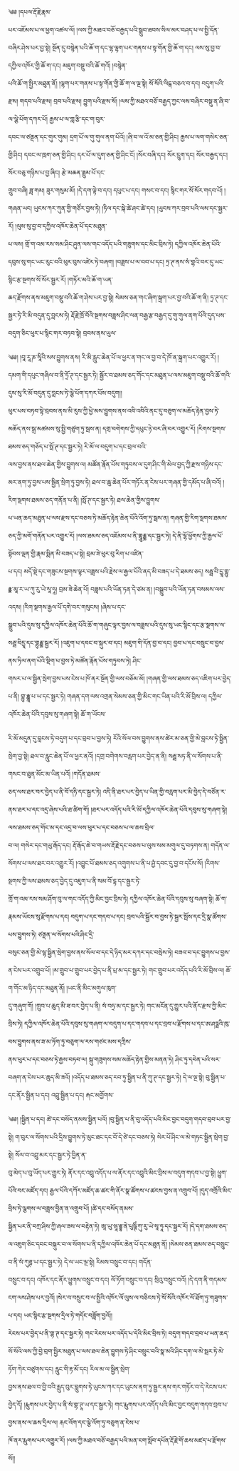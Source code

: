 ﻿  
༄༅ །དཔལ་རྡོ་རྗེ་རྣམ་  
པར་འཇོམས་པ་ལ་ཕྱག་འཚལ་ལོ། །ལས་ཀྱི་མཐའ་བཅོ་བརྒྱད་པའི་སྒྲུབ་ཐབས་སིལ་མར་བཤད་པ་ལ་སྤྱི་དོན་བཞིར་ཤེས་པར་བྱ་སྟེ། སྔོན་དུ་བསྙེན་པའི་ཆོ་ག་དང་ལྷ་ལྷག་པར་གནས་པ་སྟ་གོན་གྱི་ཆོ་ག་དང། ལས་སུ་བྱ་བ་དཀྱིལ་འཁོར་གྱི་ཆོ་ག་དང། མཇུག་བསྡུ་བའི་ཆོ་གའོ། །བསྙེན་  
པའི་ཆོ་ག་སྤྱིར་མཐུན་ནོ། །ལྷག་པར་གནས་པ་སྟ་གོན་གྱི་ཆོ་ག་ལ་ལྔ་སྟེ། སོ་སོའི་ལིངྒ་བཅའ་བ་དང། བདུག་པའི་རྫས། གདབ་པའི་རྫས། བྲབ་པའི་རྫས། བྱུག་པའི་རྫས་སོ། །ལས་ཀྱི་མཐའ་བཅོ་བརྒྱད་ཀྱང་ལས་བཞིར་བསྡུ་ན་ཞི་བ་ལ་ལྕེ་པོག་དཀར་པོ། རྒྱས་པ་ལ་གླ་རྩི་དང་ག་བུར་  
དབང་ལ་ཙནྡན་དང་གུར་གུམ། དྲག་པོ་ལ་གུ་གུལ་ནག་པོའོ། །ཞི་བ་ལ་འོ་མ་ཅན་གྱི་ཤིང། རྒྱས་པ་ལག་གསེར་ཅན་གྱི་ཤིང། དབང་ལ་ཁྲག་ཅན་གྱི་ཤིང། དར་པོ་ལ་དུག་ཅན་གྱི་ཤིང་ངོ། །སོར་བཞི་དང། སོར་དྲུག་དང། སོར་བརྒྱད་དང། སོར་བཅུ་གཉིས་པ་བྱ་ཞིང། རྩེ་མཆན་ཟླུམ་པོ་དང་  
གྲུབ་བཞི། ཟླ་གམ། ཟུར་གསུམ་མོ། །དེ་དག་ལྟེ་བ་དང། དཔུང་པ་དང། གསང་བ་དང། སྙིང་གར་སོ་སོར་གདབ་པོ། །གཞན་ཡང། ཡུངས་ཀར་ཀུན་གྱི་གཙོར་བྱས་ཏེ། །ཏིལ་དང་སྐེ་ཚེ་ཤང་ཚེ་དང། །ཡུངས་ཀར་བྲབ་པའི་ལས་དང་སྦྱར་རོ། །ལུས་སུ་བྱ་བ་དཀྱིལ་འཁོར་ཆེན་པོ་དང་མཐུན་  
པ་ལས། གྲོ་ག་འམ་རས་སམ་ཤིང་ཤུན་ལས་གང་འདོད་པའི་གཟུགས་དང་མིང་བྲིས་ཏེ། དཀྱིལ་འཁོར་ཆེན་པོའི་དབུས་སུ་གང་ཡང་རུང་བའི་ཕུར་བུས་འཛེར་ཏེ་བཞག། །བཟླས་པ་ལ་བབ་པ་དང། ཏྲ་ཊ་ནས་སཾ་གྷའི་བར་དུ་ཡང་སྙིང་རྩ་སྔགས་སོ་སོར་སྦྱར་རོ། །གཏོར་མའི་ཆོ་ག་ཡན་  
ཆད་རྫོགས་ནས་མཇུག་བསྡུ་བའི་ཆོ་ག་ཤེས་པར་བྱ་སྟེ། སེམས་ཅན་གང་ཞིག་སྐྲག་པར་བྱ་བའི་ཆོ་ག་ནི། ཏྲ་ཊ་དང་སྦྱར་ཏེ་རི་མི་བདུན་དུ་བླངས་ཏེ། རྡོ་རྗེ་ཁྲོ་བོའི་སྔགས་བཟླས་ཤིང་ལན་བརྒྱ་རྩ་བརྒྱད་དུ་གུ་གུལ་ནག་པོའི་དུད་པས་བདུག་ཅིང་ཕུར་པ་སྙིང་གར་བཏབ་སྟེ། བྲབས་ནས་ཡུལ་  
  
༄༅། །བཱ་རཱ་ཎ་སཱིའི་སས་བྱུགས་ནས། རི་མི་རླུང་ཆེན་པོ་ལ་ཕྱར་ན་གང་ལ་བྱ་བ་དེ་ཁོ་ན་སྐྲག་པར་འགྱུར་རོ། །དམག་གི་དཔུང་གཞིལ་བ་ནི་ཏྲོ་ཊ་དང་སྦྱར་ཏེ། སྦྱོར་བ་ཐམས་ཅད་གོང་དང་མཐུན་པ་ལས་མཇུག་བསྡུ་བའི་ཆོ་གའི་དུས་སུ་རི་མོ་བདུན་དུ་བླངས་ཏེ་ལྕེ་པོག་དཀར་པོས་བདུག།།  
ཕུར་པས་བཏབ་སྟེ་བྲབས་ནས་མི་རུས་ཀྱི་ཕྱེ་མས་བྱུགས་ནས་འབི་འབིའི་ནང་དུ་བཅུག་ལ་མཆོད་རྟེན་བྱས་ཏེ་མཆོད་ནས་སྐྲ་མཚམས་སུ་སྤྱི་གཙུག་ཏུ་སྦས་ན། དགྲ་བགེགས་ཀྱི་དཔུང་ཉེ་བར་ཞི་བར་འགྱུར་རོ། །རིགས་སྔགས་ཐམས་ཅད་གཅོད་པ་སྥོ་ཊ་དང་སྦྱར་ཏེ། རི་མོ་ལ་བདུག་པ་དང་བྲལ་བའི་  
ལས་བྱས་ནས་ཐལ་ཆེན་གྱིས་བྱུགས་ལ། མཚོན་རྣོན་པོས་གཏུབས་ལ་དུག་ཤིང་གི་མེལ་བྱད་ཀྱི་རྫས་གཉིས་དང་མར་ནག་ཏུ་བྱས་པས་སྦྱིན་སྲེག་ཏུ་བྱས་ཏེ། ཐལ་བ་ཆུ་ཆེན་པོར་གཏོར་ན་ངེས་པར་གཞན་གྱི་དམོད་པ་ཞི་བའོ། །རིག་སྔགས་ཐམས་ཅད་གནོན་པ་ནི། །སྥོ་ཊ་དང་སྦྱར་ཏེ། ཐལ་ཆེན་གྱིས་བྱུགས་  
པ་ཡན་ཆད་མཐུན་པ་ལས་རྫས་དང་བཅས་ཏེ་མཆོད་རྟེན་ཆེན་པོའི་འོག་ཏུ་སྦས་ན། གཞན་གྱི་རིག་སྔགས་ཐམས་ཅད་ཀྱི་མགོ་གནོན་པར་འགྱུར་རོ། །ལས་ཐམས་ཅད་འཇོམས་པ་ནི་གྷཱུརྞྞ་དང་སྦྱར་ཏེ། དེ་ནི་ལྷོ་ཕྱོགས་ཀྱི་རྒྱལ་པོ་སྟོབས་ལྡན་གྱི་རྣམ་སྨིན་མི་བཟད་པ་སྟེ། བྲམ་ཟེ་ཕུར་བུ་རིག་པ་འཛིན་  
པ་དང། མདོ་སྡེ་དང་གཟུངས་སྔགས་ལྟར་བཟླས་པའི་རྗེས་ལ་རྒྱལ་པོའི་ནད་མི་བཟད་པ་དེ་ཐམས་ཅད། སརྦྦ་བི་དྱཱ་གྷུ་རྣྣ་མཱ་ར་ཡ་ཀུ་རུ་ཡེ་སཱ་ཧཱ། བྲམ་ཟེ་ཆེན་པོ། བཟླས་པའི་ཡོན་ཏན་དེ་ཙམ་ན། །བསྒྲུབ་པའི་ཡོན་ཏན་བསམས་ལས་འདས། །རིག་སྔགས་རྒྱལ་པོ་དགེ་བར་གསུངས། །ཞེས་པ་དང་  
སྒྲུབ་པའི་དུས་སུ་དཀྱིལ་འཁོར་ཆེན་པོའི་ཆོ་ག་གཞུང་ལྟར་བྱས་ལ་བཟླས་པའི་དུས་སུ་ཡང་སྙིང་དང་རྩ་སྔགས་ལ་སརྦྦ་བིདྱཱ་དང་གྷུརྞྞ་སྦྱར་རོ། །འཇུག་པ་དབང་བ་སྐུར་བ་དང། མཇུག་གི་དོན་བྱ་བ་དང། བྱབ་པ་དང་བསྲུང་བ་བྱས་ནས་ཏིལ་ནག་པོའི་སྡིག་པ་བྱས་ཏེ་མཚོན་རྣོན་པོས་གཏུབས་ཏེ། ཤིང་  
གསར་པ་ལ་སྦྱིན་སྲེག་བྱས་པས་ངེས་པ་ཁོ་ནར་སྔོན་གྱི་ལས་བཅོམ་མོ། །གཞན་གྱི་ལས་ཐམས་ཅད་འཇིག་པར་བྱེད་པ་ནི། གྷུ་རྞྞཱ་པ་ཡ་དང་སྦྱར་ཏེ། གཞན་དག་ལས་འགྲན་སེམས་ཅན་གྱི་མིང་གང་ཡིན་པའི་རི་མོ་བྲིས་ལ། དཀྱིལ་འཁོར་ཆེན་པོའི་དབུས་སུ་གཞག་སྟེ། ཆོ་ག་ཡོངས་  
  
རི་མོ་མདུན་དུ་བླངས་ཏེ་བདུག་པ་དང་བྲབ་པ་བྱས་ཏེ། རོའི་སོལ་བས་བྱུགས་ནས་ཚེར་མ་ཅན་གྱི་མེ་བླངས་ཏེ་སྦྱིན་སྲེག་བྱ་སྟེ། ཐལ་བ་རླུང་ཆེན་པོ་ལ་ཕྱར་ནའོ། །དགྲ་བགེགས་བརླག་པར་བྱེད་ན་ནི། སརྦྦ་སཏ་ནི་ལ་སོགས་པ་ནི་གསང་བ་ཐུན་མོང་མ་ཡིན་པའོ། །གདོན་ཐམས་  
ཅད་ལས་ཐར་བར་བྱེད་པ་ནི་བོ་དཧི་དང་སྦྱར་ཏེ། འདི་ནི་ཐར་པར་བྱེད་པ་ཡིན་གྱི་བརླག་པར་མི་བྱེད་དེ་བཙོན་ར་ནས་ཐར་པ་དང་འདྲ་ཞེས་པའི་ཐ་ཚིག་གོ། །ཐར་པར་འདོད་པའི་རི་མོ་དཀྱིལ་འཁོར་ཆེན་པོའི་དབུས་སུ་གཞག་སྟེ། ལས་ཐམས་ཅད་གོང་མ་དང་འདྲ་བ་ལས་ཕུར་པ་དང་བཅས་པ་ལ་ཆས་བྲིལ་  
བ་ལ། གསེར་དང་གཡུ་རྒོད་དང། རྡོ་རྒོད་ཆེ་བ་གཡས་རྡོ་རྗེ་དང་བཅས་པ་ལུས་སམ་མགུལ་དུ་བཏགས་ན། གདོན་ལ་སོགས་པ་ལས་ཐར་བར་འགྱུར་རོ། །འབྱུང་པོ་ཐམས་ཅད་འགུགས་པ་ནི་པ་ཤྱཾ་དབང་དུ་བྱ་བ་དངོས་སོ། །རིགས་སྔགས་ཀྱི་ལས་ཐམས་ཅད་བྱེད་དུ་འཇུག་པ་ནི་སམ་བོ་དྷ་དང་སྦྱར་ཏེ་  
གྲོ་ག་འམ་རས་སམ་ཤོག་བུ་ལ་གང་འདོད་ཀྱི་མིང་བྱང་བྲིས་ཏེ། དཀྱིལ་འཁོར་ཆེན་པོའི་དབུས་སུ་བཞག་སྟེ། ཆོ་ག་རྣམས་ཡོངས་སུ་རྫོགས་པ་དང། བདུག་པ་དང་གདབ་པ་དང། བྲབ་པའི་སྦྱོར་བ་བྱས་ཏེ་སྦྱར་སྤོས་དང་དྲི་སྣ་ཚོགས་པས་བྱུགས་ཏེ། ཙནྡན་ལ་སོགས་པའི་ཤིང་དྲི་  
བསུང་ཅན་གྱི་མེ་ལྷ་སྦྱིན་སྲེག་བྱས་ནས་སོལ་བ་དང་དེ་ཉིད་མར་དཀར་དང་བསྲེས་ཏེ། བཟའ་བ་དང་བྱུགས་པ་བྱས་ན་ངེས་པར་འགྲུབ་པོ། །མ་གྲུབ་པ་གྲུབ་པར་བྱེད་པ་ནི་པྲ་མ་དང་སྦྱར་ཏེ། གང་གྲུབ་པར་འདོད་པའི་རི་མོ་བྲིས་ལ། ཆོ་ག་གོང་མ་ཉིད་དང་མཐུན་ནོ། །ཡང་ནི་མིང་མགུལ་ཁུག་  
དུ་གཞུག་གོ། །གྲུབ་པ་ཆུད་མི་ཟ་བར་བྱེད་པ་ནི། སཾ་བཧྲ་མ་དང་སྦྱར་ཏེ། གང་མངོན་དུ་གྱུར་པའི་ནོར་རྫས་ཀྱི་མིང་བྲིས་ཏེ། དཀྱིལ་འཁོར་ཆེན་པོའི་དབུས་སུ་གཞག་ལ་བདུག་པ་དང་གདབ་པ་དང་བྲབ་པ་རྫོགས་པ་དང་ཨ་ཤཏྠའི་ཁུ་བས་བྱུགས་ནས་ཟ་མ་ཏོག་ཏུ་བཅུག་ལ་རས་གཙང་མས་དཀྲིས་  
ནས་ཕུར་པ་དང་བཅས་ཏེ་རྒྱས་བཏབ་ལ། སྐུ་གཟུགས་སམ་མཆོད་རྟེན་གྱིས་མནན་ཏེ། ཤིང་ཏུ་དབེན་པའི་སར་བཞག་ན་ངེས་པར་ཆུད་མི་ཟའོ། །འདོད་པ་ཐམས་ཅད་རབ་ཏུ་སྦྱིན་པ་ནི་ཀུ་ཊ་དང་སྦྱར་ཏེ། དེ་ལ་ལྔ་སྟེ། བུ་སྦྱིན་པ་དང་ནོར་སྦྱིན་པ་དང། འབྲུ་སྦྱིན་པ་དང། རྐང་མགྱོགས་  
  
༄༅། །སྦྱིན་པ་དང། ཚེ་དང་བསོད་ནམས་སྦྱིན་པའོ། །བུ་སྦྱིན་པ་ནི་བུ་འདོད་པའི་མིང་བྱང་བདུག་གདབ་བྲབ་པར་བྱ་སྟེ། ག་བུར་ལ་སོགས་པའི་དྲིས་བྱུགས་ཏེ་ལུང་ཐང་དང་བོ་དེ་ཙེ་དང་བཅས་ཏེ། སེར་པོ་ཤིང་ལ་མེ་གཏང་སྦྱིན་སྲེག་བྱ་སྟེ། སོལ་བ་འབྲུ་མར་དང་སྦྱར་ཏེ་བྱིན་ན་  
བུ་མེད་པ་བུ་ཡོད་པར་གྱུར་ཏེ། ནོར་དང་འབྲུ་འདོད་པ་ལ་ནོར་དང་འབྲུའི་མིང་བྲིས་ལ་བདུག་གདབ་པ་བྱ་སྟེ། ཕྱུག་པོའི་བང་མཛོད་དང། རྒྱལ་པོའི་དཀོར་མཛོད་ཆ་ཚང་གི་ནོར་སྣ་ཚོགས་པ་ཚངས་བྱས་ན་འགྲུབ་པོ། །དུད་འགྲོའི་མིང་བྲིས་ཏེ་ལྕགས་ལ་བཟླས་བྱིན་ན་འགྲུབ་པོ། །ཚེ་དང་བསོད་ནམས་  
སྦྱིན་པར་ནི་བཀྲ་ཤིས་ཀྱི་ཞལ་ཟས་ལ་བརྟེན་ཏེ། ཨཱ་ཡུ་ཝཱ་རྡྷ་ནེ་པུཥྚིཾ་ཀུ་རུ་ཡེ་སཱ་ཧཱ་དང་སྦྱར་རོ། །དེ་དག་ཐམས་ཅད་ལ་འཇུག་ཅིང་དབང་བསྐུར་བ་ལ་སོགས་པ་ནི་དཀྱིལ་འཁོར་ཆེན་པོ་དང་མཐུན་ནོ། །སེམས་ཅན་ཐམས་ཅད་བསྲུང་བ་ནི་སཾ་ཀུཊྚ་ཡ་དང་སྦྱར་ཏེ། དེ་ལ་ཡང་ལྔ་སྟེ། རིམས་བསྲུང་བ་དང། གདོན་  
བསྲུང་བ་དང། འཁོར་དང་ནོར་ཕྱུགས་བསྲུང་བ་དང། ལོ་ཏོག་བསྲུང་བ་དང། སྲིའུ་བསྲུང་བའོ། །དེ་དག་ནི་གདམས་ངག་ལས་ཤེས་པར་བྱའོ། །སེར་བ་བསྲུང་བ་ལ་སྤྱིའི་འཁོར་ལོ་ལུས་ལ་བཅིངས་ཏེ་སོ་སོའི་འཁོར་ལོ་ཐོག་ཏུ་གཟུགས་པ་དང། ཡང་སྙིང་རྩ་སྔགས་དྲིལ་ཏེ་གདོང་བཟློག་བྱའོ།།  
རེངས་པར་བྱེད་པ་ནི་གྷ་ཊ་དང་སྦྱར་ཏེ། གང་རེངས་པར་འདོད་པ་དེའི་མིང་བྲིས་ཏེ། བདུག་གདབ་བྲབ་པ་ཡན་ཆད་སོ་སོའི་ལས་ཀྱི་བྱེ་བྲག་སྤྱིར་མཐུན་པ་ལས་ཐལ་ཆེན་བྱུགས་ཏེ་ཤིང་བསྲུང་བའི་སྣ་མའི་ཤིང་དག་ལ་མེ་སྦར་ཏེ་མེ་ཏོག་ཀེར་བཙུགས་དང། རླུང་གི་རྟ་མོ་དང། རིལ་མ་ལ་སྦྱིན་སྲེག་  
བྱས་ནས་ཐལ་བ་བྱི་བའི་རླུད་བུར་བླུགས་ཏེ་ཡུངས་ཀར་དང་ཡུངས་ནག་ཏུ་སྦྱར་ནས་གར་གཏོར་བ་དེ་རེངས་པར་བྱེད་དོ། །རྨུགས་པར་བྱེད་པ་ནི་སཾ་གྷ་ཊཱ་ཡ་དང་སྦྱར་ཏེ། གང་རྨུགས་པར་འདོད་པའི་མིང་བྱང་བདུག་གདབ་བྲབ་པ་བྱས་ནས་ལ་ཆས་དྲིལ་ལ། རྐང་འོག་དང་ལྕེ་འོག་ཏུ་བཅུག་ན་ངེས་པ་  
ཁོ་ནར་རྨུགས་པར་འགྱུར་རོ། །ལས་ཀྱི་མཐའ་བཅོ་བརྒྱད་པའི་མན་ངག་སློབ་དཔོན་རྡོ་རྗེ་གོ་ཆས་མཛད་པ་རྫོགས་སོ།།  
  
  
